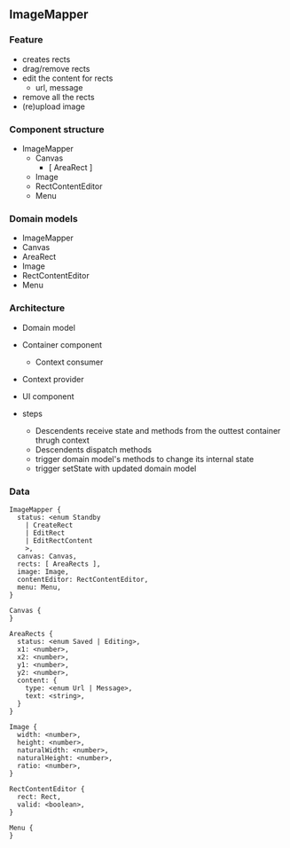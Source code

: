 ## ImageMapper


### Feature

- creates rects
- drag/remove rects
- edit the content for rects
  - url, message
- remove all the rects
- (re)upload image


### Component structure

- ImageMapper
  - Canvas
    - [ AreaRect ]
  - Image
  - RectContentEditor
  - Menu

### Domain models
- ImageMapper
- Canvas
- AreaRect
- Image
- RectContentEditor
- Menu

### Architecture
- Domain model
- Container component
  - Context consumer
- Context provider
- UI component

- steps
  - Descendents receive state and methods from the outtest container thrugh context
  - Descendents dispatch methods
  - trigger domain model's methods to change its internal state
  - trigger setState with updated domain model


### Data
```
ImageMapper {
  status: <enum Standby
    | CreateRect
    | EditRect
    | EditRectContent
    >,
  canvas: Canvas,
  rects: [ AreaRects ],
  image: Image,
  contentEditor: RectContentEditor,
  menu: Menu,
}

Canvas {
}

AreaRects {
  status: <enum Saved | Editing>,
  x1: <number>,
  x2: <number>,
  y1: <number>,
  y2: <number>,
  content: {
    type: <enum Url | Message>,
    text: <string>,
  }
}

Image {
  width: <number>,
  height: <number>,
  naturalWidth: <number>,
  naturalHeight: <number>,
  ratio: <number>,
}

RectContentEditor {
  rect: Rect,
  valid: <boolean>,
}

Menu {
}
```
